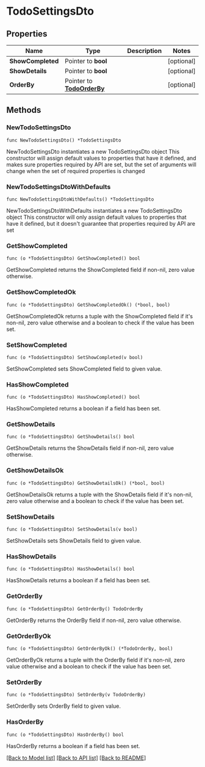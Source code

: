 # TodoSettingsDto

## Properties

Name | Type | Description | Notes
------------ | ------------- | ------------- | -------------
**ShowCompleted** | Pointer to **bool** |  | [optional] 
**ShowDetails** | Pointer to **bool** |  | [optional] 
**OrderBy** | Pointer to [**TodoOrderBy**](TodoOrderBy.md) |  | [optional] 

## Methods

### NewTodoSettingsDto

`func NewTodoSettingsDto() *TodoSettingsDto`

NewTodoSettingsDto instantiates a new TodoSettingsDto object
This constructor will assign default values to properties that have it defined,
and makes sure properties required by API are set, but the set of arguments
will change when the set of required properties is changed

### NewTodoSettingsDtoWithDefaults

`func NewTodoSettingsDtoWithDefaults() *TodoSettingsDto`

NewTodoSettingsDtoWithDefaults instantiates a new TodoSettingsDto object
This constructor will only assign default values to properties that have it defined,
but it doesn't guarantee that properties required by API are set

### GetShowCompleted

`func (o *TodoSettingsDto) GetShowCompleted() bool`

GetShowCompleted returns the ShowCompleted field if non-nil, zero value otherwise.

### GetShowCompletedOk

`func (o *TodoSettingsDto) GetShowCompletedOk() (*bool, bool)`

GetShowCompletedOk returns a tuple with the ShowCompleted field if it's non-nil, zero value otherwise
and a boolean to check if the value has been set.

### SetShowCompleted

`func (o *TodoSettingsDto) SetShowCompleted(v bool)`

SetShowCompleted sets ShowCompleted field to given value.

### HasShowCompleted

`func (o *TodoSettingsDto) HasShowCompleted() bool`

HasShowCompleted returns a boolean if a field has been set.

### GetShowDetails

`func (o *TodoSettingsDto) GetShowDetails() bool`

GetShowDetails returns the ShowDetails field if non-nil, zero value otherwise.

### GetShowDetailsOk

`func (o *TodoSettingsDto) GetShowDetailsOk() (*bool, bool)`

GetShowDetailsOk returns a tuple with the ShowDetails field if it's non-nil, zero value otherwise
and a boolean to check if the value has been set.

### SetShowDetails

`func (o *TodoSettingsDto) SetShowDetails(v bool)`

SetShowDetails sets ShowDetails field to given value.

### HasShowDetails

`func (o *TodoSettingsDto) HasShowDetails() bool`

HasShowDetails returns a boolean if a field has been set.

### GetOrderBy

`func (o *TodoSettingsDto) GetOrderBy() TodoOrderBy`

GetOrderBy returns the OrderBy field if non-nil, zero value otherwise.

### GetOrderByOk

`func (o *TodoSettingsDto) GetOrderByOk() (*TodoOrderBy, bool)`

GetOrderByOk returns a tuple with the OrderBy field if it's non-nil, zero value otherwise
and a boolean to check if the value has been set.

### SetOrderBy

`func (o *TodoSettingsDto) SetOrderBy(v TodoOrderBy)`

SetOrderBy sets OrderBy field to given value.

### HasOrderBy

`func (o *TodoSettingsDto) HasOrderBy() bool`

HasOrderBy returns a boolean if a field has been set.


[[Back to Model list]](../README.md#documentation-for-models) [[Back to API list]](../README.md#documentation-for-api-endpoints) [[Back to README]](../README.md)


